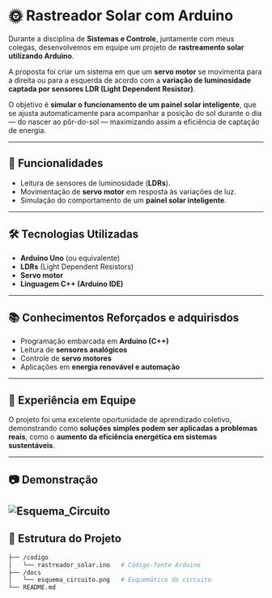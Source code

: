 # 🌞 Rastreador Solar com Arduino

Durante a disciplina de **Sistemas e Controle**, juntamente com meus colegas, desenvolvemos em equipe um projeto de **rastreamento solar utilizando Arduino**.  

A proposta foi criar um sistema em que um **servo motor** se movimenta para a direita ou para a esquerda de acordo com a **variação de luminosidade captada por sensores LDR (Light Dependent Resistor)**.  

O objetivo é **simular o funcionamento de um painel solar inteligente**, que se ajusta automaticamente para acompanhar a posição do sol durante o dia — do nascer ao pôr-do-sol — maximizando assim a eficiência de captação de energia.

---

## 🚀 Funcionalidades
- Leitura de sensores de luminosidade (**LDRs**).  
- Movimentação de **servo motor** em resposta às variações de luz.  
- Simulação do comportamento de um **painel solar inteligente**.  

---

## 🛠️ Tecnologias Utilizadas
- **Arduino Uno** (ou equivalente)  
- **LDRs** (Light Dependent Resistors)  
- **Servo motor**  
- **Linguagem C++ (Arduino IDE)**  

---

## 📚 Conhecimentos Reforçados e adquirisdos
- Programação embarcada em **Arduino (C++)**  
- Leitura de **sensores analógicos**  
- Controle de **servo motores**  
- Aplicações em **energia renovável e automação**  

---

## 🤝 Experiência em Equipe
O projeto foi uma excelente oportunidade de aprendizado coletivo, demonstrando como **soluções simples podem ser aplicadas a problemas reais**, como o **aumento da eficiência energética em sistemas sustentáveis**.

---

## 📷 Demonstração
![Esquema_Circuito](./Docs/esquema_circuito)
---

## 📂 Estrutura do Projeto
```bash
├── /codigo
│   └── rastreador_solar.ino   # Código-fonte Arduino
├── /docs
│   └── esquema_circuito.png   # Esquemático do circuito
└── README.md
